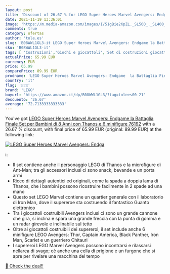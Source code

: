 ```yaml
---
layout: post
title: 'Discount of 26.67 % for LEGO Super Heroes Marvel Avengers: Endga'
date: 2021-11-19 13:36:01
image: 'https://m.media-amazon.com/images/I/51gBie2KpZL._SL500_._SL400_.jpg'
comments: true
category: ofertas
author: 'tole.es'
slug: 'B08WWL1GL3-it LEGO Super Heroes Marvel Avengers: Endgame la Battaglia...'
sku: 'B08WWL1GL3-it'
tags: [ 'Costruzioni','Giochi e giocattoli','Set di costruzioni giocattolo','lego', ]
actualPrice: 65.99 EUR
currency: EUR
price: 65.99
comparePrice: 89.99 EUR
prodname: 'LEGO Super Heroes Marvel Avengers: Endgame  la Battaglia Finale  Set per Bambini di 8 Anni con Thanos e 6 minifigure  76192'
country: 'it'
flag: '🇮🇹'
brand: 'LEGO'
buyurl: 'https://www.amazon.it/dp/B08WWL1GL3/?tag=tolees00-21'
descuento: '26.67'
average: '72.7133333333333'
---
```


You've got [LEGO Super Heroes Marvel Avengers: Endgame  la Battaglia Finale  Set per Bambini di 8 Anni con Thanos e 6 minifigure  76192](https://www.amazon.it/dp/B08WWL1GL3/?tag=tolees00-21) with a  26.67 % discount, with final price of 65.99 EUR (original: 89.99 EUR) at the following link:

[![LEGO Super Heroes Marvel Avengers: Endga](https://m.media-amazon.com/images/I/51gBie2KpZL._SL500_._SL400_.jpg)](https://www.amazon.it/dp/B08WWL1GL3/?tag=tolees00-21)

ℹ️:

- Il set contiene anche il personaggio LEGO di Thanos e la microfigure di Ant-Man; tra gli accessori inclusi ci sono snack, bevande e un porta armi
- Ricco di dettagli autentici ed originali, come la spada a doppia lama di Thanos, che i bambini possono ricostruire facilmente in 2 spade ad una mano
- Questo set LEGO Marvel contiene un quartier generale con il laboratorio di Iron Man, dove il supereroe sta costruendo il fantastico Guanto elettronico
- Tra i giocattoli costruibili Avengers inclusi ci sono un grande cannone che gira, si inclina e spara una grande freccia con la punta di gomma e un radar girevole e inclinabile sul tetto
- Oltre ai giocattoli costruibili dei supereroi, il set include anche 6 minifigure LEGO Avengers: Thor, Captain America, Black Panther, Iron Man, Scarlet e un guerriero Chitauri
- I supereroi LEGO Marvel Avengers possono incontrarsi e rilassarsi nellarea di svago; cè anche una cella di prigione e un furgone che si apre per rivelare una macchina del tempo

[🛒 Check the deal!!](https://www.amazon.it/dp/B08WWL1GL3/?tag=tolees00-21)
